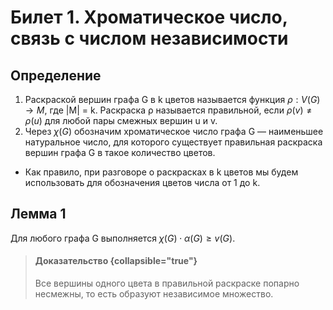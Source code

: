 # Билет 1. Хроматическое число, связь с числом независимости

## Определение
1. Раскраской вершин графа G в k цветов называется
   функция $ρ : V(G) \to M$, где |M| = k. Раскраска ρ называется
   правильной, если $ρ(v) \neq ρ(u)$ для любой пары смежных
   вершин u и v. 
2. Через $\chi(G)$ обозначим хроматическое число графа G —
   наименьшее натуральное число, для которого существует
   правильная раскраска вершин графа G в такое количество
   цветов.
- Как правило, при разговоре о раскрасках в k цветов мы
будем использовать для обозначения цветов числа от 1 до k.


## Лемма 1

Для любого графа G выполняется $\chi(G) \cdot α(G) \ge v(G)$.

>#### Доказательство {collapsible="true"}
> Все вершины одного цвета в правильной раскраске попарно
   несмежны, то есть образуют независимое множество.



